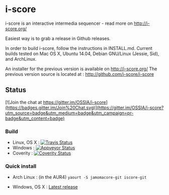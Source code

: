 i-score
=======


i-score is an interactive intermedia sequencer - read more on http://i-score.org/

Easiest way is to grab a release in Github releases.

In order to build i-score, follow the instructions in INSTALL.md.
Current builds tested on Mac OS X, Ubuntu 14.04, Debian GNU/Linux (Jessie, Sid), and ArchLinux.

An installer for the previous version is available on http://i-score.org/
The previous version source is located at : http://github.com/i-score/i-score

## Status

[![Join the chat at https://gitter.im/OSSIA/i-score](https://badges.gitter.im/Join%20Chat.svg)](https://gitter.im/OSSIA/i-score?utm_source=badge&utm_medium=badge&utm_campaign=pr-badge&utm_content=badge)

### Build
* Linux, OS X : [![Travis Status](https://travis-ci.org/OSSIA/i-score.svg?branch=dev)](https://travis-ci.org/OSSIA/i-score)
* Windows : [![Appveyor Status](https://ci.appveyor.com/api/projects/status/github/OSSIA/i-score?branch=master&svg=true)](https://ci.appveyor.com/project/JeanMichalCelerier/i-score)
* Coverity : [![Coverity Status](https://scan.coverity.com/projects/3356/badge.svg)](https://scan.coverity.com/projects/3356)


### Quick install
* Arch Linux : (in the AUR4)
`yaourt -S jamomacore-git iscore-git`

* Windows, OS X : [Latest release](https://github.com/OSSIA/i-score/releases/latest)

